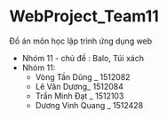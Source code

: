 # WebProject_Team11
Đồ án môn học lập trình ứng dụng web
+ Nhóm 11 - chủ đề : Balo, Túi xách
+ Nhóm 11:
    + Vòng Tần Dũng _ 1512082
    + Lê Văn Dương_ 1512084
    + Trần Minh Đạt _ 1512103
    + Dương Vinh Quang _ 1512428
